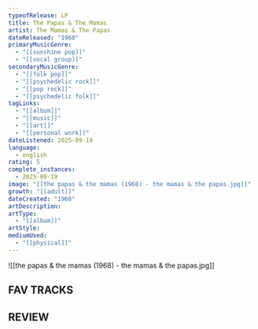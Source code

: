 ```yaml
---
typeofRelease: LP
title: The Papas & The Mamas
artist: The Mamas & The Papas
dateReleased: "1968"
primaryMusicGenre:
  - "[[sunshine pop]]"
  - "[[vocal group]]"
secondaryMusicGenre:
  - "[[folk pop]]"
  - "[[psychedelic rock]]"
  - "[[pop rock]]"
  - "[[psychedelic folk]]"
tagLinks:
  - "[[album]]"
  - "[[music]]"
  - "[[art]]"
  - "[[personal work]]"
dateListened: 2025-09-19
language:
  - english
rating: 5
complete_instances:
  - 2025-09-19
image: "[[the papas & the mamas (1968) - the mamas & the papas.jpg]]"
growth: "[[adult]]"
dateCreated: "1968"
artDescription:
artType:
  - "[[album]]"
artStyle:
mediumUsed:
  - "[[physical]]"
---
```



![[the papas & the mamas (1968) - the mamas & the papas.jpg]]
## FAV TRACKS


## REVIEW

